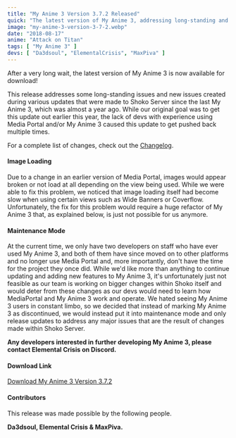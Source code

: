 ```yaml
---
title: "My Anime 3 Version 3.7.2 Released"
quick: "The latest version of My Anime 3, addressing long-standing and new issues, is now available."
image: "my-anime-3-version-3-7-2.webp"
date: "2018-08-17"
anime: "Attack on Titan"
tags: [ "My Anime 3" ]
devs: [ "Da3dsoul", "ElementalCrisis", "MaxPiva" ]
---
```


After a very long wait, the latest version of My Anime 3 is now available for download!

This release addresses some long-standing issues and new issues created during various updates that were made to Shoko
Server since the last My Anime 3, which was almost a year ago. While our original goal was to get this update out
earlier this year, the lack of devs with experience using Media Portal and/or My Anime 3 caused this update to get
pushed back multiple times.

For a complete list of changes, check out the [Changelog](https://docs.shokoanime.com/changelog.html).

#### Image Loading

Due to a change in an earlier version of Media Portal, images would appear broken or not load at all depending on the
view being used. While we were able to fix this problem, we noticed that image loading itself had become slow when using
certain views such as Wide Banners or Coverflow. Unfortunately, the fix for this problem would require a huge refactor
of My Anime 3 that, as explained below, is just not possible for us anymore.

#### Maintenance Mode

At the current time, we only have two developers on staff who have ever used My Anime 3, and both of them have since
moved on to other platforms and no longer use Media Portal and, more importantly, don't have the time for the project
they once did. While we'd like more than anything to continue updating and adding new features to My Anime 3, it's
unfortunately just not feasible as our team is working on bigger changes within Shoko itself and would deter from these
changes as our devs would need to learn how MediaPortal and My Anime 3 work and operate. We hated seeing My Anime 3
users in constant limbo, so we decided that instead of marking My Anime 3 as discontinued, we would instead put it into
maintenance mode and only release updates to address any major issues that are the result of changes made within Shoko
Server.

**Any developers interested in further developing My Anime 3, please contact Elemental Crisis on Discord.**

#### Download Link

[Download My Anime 3 Version 3.7.2](https://shokoanime.com/downloads/)

#### Contributors

This release was made possible by the following people.

**Da3dsoul, Elemental Crisis & MaxPiva.**
